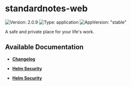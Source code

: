 # standardnotes-web

![Version: 2.0.9](https://img.shields.io/badge/Version-2.0.9-informational?style=flat-square) ![Type: application](https://img.shields.io/badge/Type-application-informational?style=flat-square) ![AppVersion: "stable"](https://img.shields.io/badge/AppVersion-"stable"-informational?style=flat-square)

A safe and private place for your life's work.

## Available Documentation

- [**Changelog**](CHANGELOG)

- [**Helm Security**](container-security)

- [**Helm Security**](helm-security)

